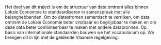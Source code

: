 Het doel van dit traject is om de structuur van data omtrent alles binnen Lokale Economoie te standaardiseren in samenspraak met alle belanghebbenden. Om zo datastromen semantisch te verrijken, om data omtrent de Lokale Economie beter vindbaar en begrijpbaar te maken en om deze data beter combineerbaar te maken met andere databronnen. Op basis van internationale standaarden bouwen we het vocabularium op. We brengen dit in lijn met de geldende Vlaamse regelgeving.
